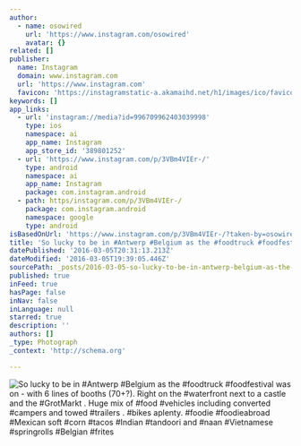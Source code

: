 ```yaml
---
author:
  - name: osowired
    url: 'https://www.instagram.com/osowired'
    avatar: {}
related: []
publisher:
  name: Instagram
  domain: www.instagram.com
  url: 'https://www.instagram.com'
  favicon: 'https://instagramstatic-a.akamaihd.net/h1/images/ico/favicon.ico/7cdab0872b15.ico'
keywords: []
app_links:
  - url: 'instagram://media?id=996709962403039998'
    type: ios
    namespace: ai
    app_name: Instagram
    app_store_id: '389801252'
  - url: 'https://www.instagram.com/p/3VBm4VIEr-/'
    type: android
    namespace: ai
    app_name: Instagram
    package: com.instagram.android
  - path: https/instagram.com/p/3VBm4VIEr-/
    package: com.instagram.android
    namespace: google
    type: android
isBasedOnUrl: 'https://www.instagram.com/p/3VBm4VIEr-/?taken-by=osowired'
title: 'So lucky to be in #Antwerp #Belgium as the #foodtruck #foodfestival was on - with 6 lines of booths (70+?). Right on the #waterfront next to a castle and the #GrotMarkt . Huge mix of #food #vehicles including converted #campers and towed #trailers . #bikes aplenty. #foodie #foodieabroad #Mexican soft #corn #tacos #Indian #tandoori and #naan #Vietnamese #springrolls #Belgian #frites'
datePublished: '2016-03-05T20:31:13.213Z'
dateModified: '2016-03-05T19:39:05.446Z'
sourcePath: _posts/2016-03-05-so-lucky-to-be-in-antwerp-belgium-as-the-foodtruck-foodf.md
published: true
inFeed: true
hasPage: false
inNav: false
inLanguage: null
starred: true
description: ''
authors: []
_type: Photograph
_context: 'http://schema.org'

---
```

![So lucky to be in &num;Antwerp &num;Belgium as the &num;foodtruck &num;foodfestival was on - with 6 lines of booths &lpar;70&plus;&quest;&rpar;&period; Right on the &num;waterfront next to a castle and the &num;GrotMarkt &period; Huge mix of &num;food &num;vehicles including converted &num;campers and towed &num;trailers &period; &num;bikes aplenty&period; &num;foodie &num;foodieabroad &num;Mexican soft &num;corn &num;tacos &num;Indian &num;tandoori and &num;naan &num;Vietnamese &num;springrolls &num;Belgian &num;frites](https://scontent.cdninstagram.com/t51.2885-15/e15/11356392_1198701406826702_1569269899_n.jpg?ig_cache_key=OTk2NzA5OTYyNDAzMDM5OTk4.2)